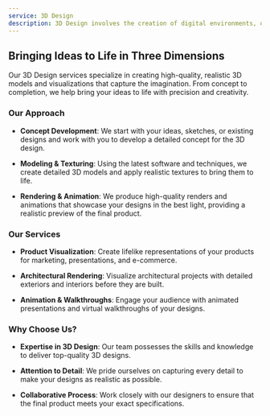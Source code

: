 ```yaml
---
service: 3D Design
description: 3D Design involves the creation of digital environments, objects, and characters in three-dimensional space. This process allows for the visualization of concepts and ideas in a form that's as close to reality as possible, enabling designers, engineers, and marketers to prototype, analyze, and present their products in a highly detailed and lifelike manner. From architectural renderings to animated product demonstrations, 3D design plays a critical role in various industries, enhancing communication, innovation, and understanding of complex concepts.
---
```



## Bringing Ideas to Life in Three Dimensions

Our 3D Design services specialize in creating high-quality, realistic 3D models and visualizations that capture the imagination. From concept to completion, we help bring your ideas to life with precision and creativity.

### Our Approach

- **Concept Development**: We start with your ideas, sketches, or existing designs and work with you to develop a detailed concept for the 3D design.

- **Modeling & Texturing**: Using the latest software and techniques, we create detailed 3D models and apply realistic textures to bring them to life.

- **Rendering & Animation**: We produce high-quality renders and animations that showcase your designs in the best light, providing a realistic preview of the final product.

### Our Services

- **Product Visualization**: Create lifelike representations of your products for marketing, presentations, and e-commerce.

- **Architectural Rendering**: Visualize architectural projects with detailed exteriors and interiors before they are built.

- **Animation & Walkthroughs**: Engage your audience with animated presentations and virtual walkthroughs of your designs.

### Why Choose Us?

- **Expertise in 3D Design**: Our team possesses the skills and knowledge to deliver top-quality 3D designs.

- **Attention to Detail**: We pride ourselves on capturing every detail to make your designs as realistic as possible.

- **Collaborative Process**: Work closely with our designers to ensure that the final product meets your exact specifications.

